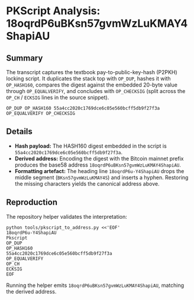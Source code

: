 # PKScript Analysis: 18oqrdP6uBKsn57gvmWzLuKMAY4ShapiAU

## Summary
The transcript captures the textbook pay-to-public-key-hash (P2PKH) locking script. It duplicates the stack top with `OP_DUP`, hashes it with `OP_HASH160`, compares the digest against the embedded 20-byte value through `OP_EQUALVERIFY`, and concludes with `OP_CHECKSIG` (split across the `OP_CH` / `ECKSIG` lines in the source snippet).

```
OP_DUP OP_HASH160 55a4cc2020c1769dce6c05e560bcff5db9f27f3a OP_EQUALVERIFY OP_CHECKSIG
```

## Details
- **Hash payload:** The HASH160 digest embedded in the script is `55a4cc2020c1769dce6c05e560bcff5db9f27f3a`.
- **Derived address:** Encoding the digest with the Bitcoin mainnet prefix produces the base58 address `18oqrdP6uBKsn57gvmWzLuKMAY4ShapiAU`.
- **Formatting artefact:** The heading line `18oqrdP6u-Y4ShapiAU` drops the middle segment (`BKsn57gvmWzLuKMAY4S`) and inserts a hyphen. Restoring the missing characters yields the canonical address above.

## Reproduction
The repository helper validates the interpretation:

```
python tools/pkscript_to_address.py <<'EOF'
18oqrdP6u-Y4ShapiAU
Pkscript
OP_DUP
OP_HASH160
55a4cc2020c1769dce6c05e560bcff5db9f27f3a
OP_EQUALVERIFY
OP_CH
ECKSIG
EOF
```

Running the helper emits `18oqrdP6uBKsn57gvmWzLuKMAY4ShapiAU`, matching the derived address.
